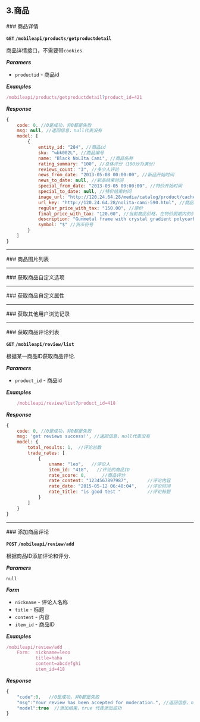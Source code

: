 ## 3.商品

<a name="getProductDetail" />
### 商品详情

**`GET` `/mobileapi/products/getproductdetail`**

商品详情接口，不需要带`cookies`.

**_Paramers_**

* `productid` - 商品id


**_Examples_**

```js
/mobileapi/products/getproductdetail?product_id=421
```

**_Response_**

```js
{
    code: 0, //0是成功，非0都是失败
    msg: null, //返回信息，null代表没有
    model: [
        {
            entity_id: "284", //商品id
            sku: "wbk002L", //商品编号
            name: "Black NoLIta Cami", //商品名称
            rating_summary: "100", //总体评分（100分为满分）
            reviews_count: "3", //多少人评论
            news_from_date: "2013-05-08 00:00:00", //新品开始时间
            news_to_date: null, //新品结束时间
            special_from_date: "2013-03-05 00:00:00", //特价开始时间
            special_to_date: null, //特价结束时间
            image_url: "http://120.24.64.28/media/catalog/product/cache/1/image/265x/9df78eab33525d08d6e5fb8d27136e95/w/b/wbk002t.jpg", //图片链接
            url_key: "http://120.24.64.28/nolita-cami-590.html", //商品url
            regular_price_with_tax: "150.00", //原价
            final_price_with_tax: "120.00", //当前商品价格，在特价周期内的价格，不在周期内为原价，0则表示没有特价
            description: "Gunmetal frame with crystal gradient polycarbonate lenses in grey. ", //商品描述
            symbol: "$" //货币符号
        }
    ］
}
```

---------------------------------------

<a name="getProductImages" />
### 商品图片列表

---------------------------------------

<a name="getProductCustomeTags" />
### 获取商品自定义选项

---------------------------------------

<a name="getProductCustomeValue" />
### 获取商品自定义属性

---------------------------------------

<a name="getOthersVisitProduct" />
### 获取其他用户浏览记录

---------------------------------------

<a name="listProductReview" />
### 获取商品评论列表

**`GET` `/mobileapi/review/list`**

根据某一商品ID获取商品评论.

**_Paramers_**

* `product_id` - 商品id


**_Examples_**

```js
    /mobileapi/review/list?product_id=418
```

**_Response_**

```js
{
    code: 0, //0是成功，非0都是失败
    msg: 'get reviews success!', //返回信息，null代表没有
    model: {
        total_results: 1,  //评论总数
        trade_rates: [
            {
                uname: "leo",   //评论人
                item_id: "418",   //评论的商品ID
                rate_score: 0,      //商品评分
                rate_content: "1234567897987",       //评论内容
                rate_date: "2015-05-12 06:48:04",    //评论时间
                rate_title: "is good test "          //评论标题
            }
        ]
    }
}
```

---------------------------------------

<a name="addProductReview" />
### 添加商品评论

**`POST` `/mobileapi/review/add`**

根据商品ID添加评论和评分.

**_Paramers_**

    null
    
**_Form_**

* `nickname` - 评论人名称
* `title` - 标题
* `content` - 内容
* `item_id` - 商品ID


**_Examples_**

```js
/mobileapi/review/add
    Form:  nickname=leoo
           title=haha
           content=abcdefghi
           item_id=418
```

**_Response_**

```js
{
    "code":0,   //0是成功，非0都是失败
    "msg":"Your review has been accepted for moderation.", //返回信息，null代表没有
    "model":true  //添加结果，true 代表添加成功
}
```